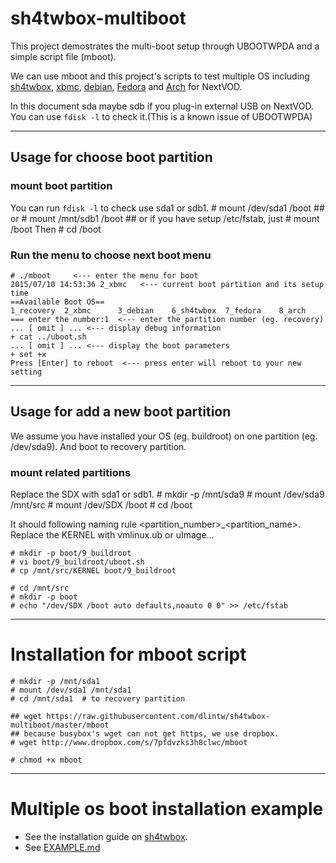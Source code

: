 # sh4twbox-multiboot

This project demostrates the multi-boot setup through UBOOTWPDA and a simple
script file (mboot).

We can use mboot and this project's scripts to test multiple OS including 
[sh4twbox][sh4twbox], [xbmc][xbmc], [debian][debian], [Fedora][fedora] 
and [Arch][arch] for NextVOD.

In this document sda maybe sdb if you plug-in external USB on NextVOD.
You can use `fdisk -l` to check it.(This is a known issue of UBOOTWPDA)

---
## Usage for choose boot partition

### mount boot partition
You can run `fdisk -l` to check use sda1 or sdb1.
    # mount /dev/sda1 /boot
    ## or 
    # mount /mnt/sdb1 /boot
    ## or if you have setup /etc/fstab, just
    # mount /boot
Then
    # cd /boot

### Run the menu to choose next boot menu

    # ./mboot     <--- enter the menu for boot 
    2015/07/10 14:53:36 2_xbmc   <--- current boot partition and its setup time
    ==Available Boot OS==
    1_recovery  2_xbmc      3_debian    6_sh4twbox  7_fedora    8_arch  
    === enter the number:1  <--- enter the partition number (eg. recovery)
    ... [ omit ] ... <--- display debug information
    + cat ../uboot.sh
    ... [ omit ] ... <--- display the boot parameters    
    + set +x
    Press [Enter] to reboot  <--- press enter will reboot to your new setting 

---
## Usage for add a new boot partition

We assume you have installed your OS (eg. buildroot) on one partition (eg. /dev/sda9). And boot to recovery partition.

### mount related partitions
Replace the SDX with sda1 or sdb1.
    # mkdir -p /mnt/sda9
    # mount /dev/sda9 /mnt/src
    # mount /dev/SDX /boot
    # cd /boot

It should following naming rule <partition_number>\_<partition_name>. Replace the KERNEL with vmlinux.ub or uImage...

    # mkdir -p boot/9_buildroot     
    # vi boot/9_buildroot/uboot.sh
    # cp /mnt/src/KERNEL boot/9_buildroot
    
    # cd /mnt/src
    # mkdir -p boot
    # echo "/dev/SDX /boot auto defaults,noauto 0 0" >> /etc/fstab
    
---
# Installation for mboot script

    # mkdir -p /mnt/sda1
    # mount /dev/sda1 /mnt/sda1
    # cd /mnt/sda1  # to recovery partition

    ## wget https://raw.githubusercontent.com/dlintw/sh4twbox-multiboot/master/mboot
    ## because busybox's wget can not get https, we use dropbox.
    # wget http://www.dropbox.com/s/7pfdvzks3h8clwc/mboot 

    # chmod +x mboot
   
---
# Multiple os boot installation example

 * See the installation guide on [sh4twbox][sh4twbox].
 * See [EXAMPLE.md](/EXAMPLE.md)

[sh4twbox]: http://www.twpda.com/2013/09/sh4twbox-07.html
[xbmc]: http://chinghanyu.twbbs.org/redmine/projects/open-duckbox-project-on-sh4-platform/wiki
[debian]: http://ftp.yzu.edu.tw/linux/debian-sh4-for-nextvod
[fedora]: https://code.google.com/p/sh4twbox/downloads/detail?name=target.fc9.20130725.tgz&can=2&q=fedora#makechanges
[arch]: http://www.twpda.com/2013/04/arch-linux.html

[//]: # ( vim:set et sw=4 ts=4 ai: )
